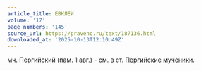 ```yaml
---
article_title: ЕВКЛЕЙ
volume: '17'
page_numbers: '145'
source_url: https://pravenc.ru/text/187136.html
downloaded_at: '2025-10-13T12:10:49Z'
---
```


мч. Пергийский (пам. 1 авг.) - см. в ст. [Пергийские мученики](<https://pravenc.ru/text/Пергийские мученики.html>).
